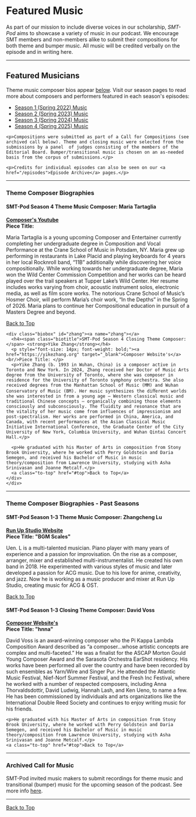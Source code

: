 <div class="hero-image" style="background-image: url('../images/pexels-kai-pilger-1132147.jpg');" alt="Headphones on a keyboard. Credit: Photo by Kai Pilger">
    <div class="hero-text" style = "left:150px">
      <h1>Featured Music</h1>
    </div>
</div>

As part of our mission to include diverse voices in our scholarship, _SMT-Pod_ aims to showcase a variety of music in our podcast. We encourage SMT members and non-members alike to submit their compositions for both theme and bumper music. All music will be credited verbally on the episode and in writing here.


  <hr>
  <div id="features">
    <h2>Featured Musicians</h2>
    <p>Theme music composer bios appear <a href="#composerbios">below</a>. Visit our season pages to read more about composers and performers featured in each season's episodes:</p>
    <uL><li><a href="season01">Season 1 (Spring 2022) Music</a></li>
    <li><a href="season02">Season 2 (Spring 2023) Music</a></li>
    <li><a href="season03">Season 3 (Spring 2024) Music</a></li>
    <li><a href="season04">Season 4 (Spring 2025) Music</a></li>
    </ul>

    <p>Compositions were submitted as part of a Call for Compositions (see archived call below). Theme and closing music were selected from the submissions by a panel  of judges consisting of the members of the Editorial Board. Bumper/transitional music is chosen on an as-needed basis from the corpus of submissions.</p>

    <p>Credits for individual episodes can also be seen on our <a href="/episodes">Episode Archive</a> pages.</p>
  </div>

  <hr>
  <div id="composerbios">
  <h3>Theme Composer Biographies</h3>
    <div class="biobox" id="tartaglia">
      <a name="tartaglia"></a>
      <h4><span class="biotitle">SMT-Pod Season 4 Theme Music Composer:</span> <strong>Maria Tartaglia</strong></h4>
      <p style="font-size: 14px; font-weight: bold;"><a href="https://www.youtube.com/@mariatartaglia6379" target="_blank">Composer's Youtube</a><br/>Piece Title:  </p>
      <p>Maria Tartaglia is a young upcoming Composer and Entertainer currently completing her undergraduate degree in Composition and Vocal Performance at the Crane School of Music in Potsdam, NY. Maria grew up performing in restaurants in Lake Placid and playing keyboards for 4 years in her local Rocknroll band, “11B” additionally while discovering her voice compositionally. While working towards her undergraduate degree, Maria won the Wild Center Commission Competition and her works can be heard played over the trail speakers at Tupper Lake’s Wild Center. Her resume includes works varying from choir, acoustic instrument solos, electronic media, as well as film score works. The notorious Crane School of Music’s Hosmer Choir, will perform Maria’s choir work, “In the Depths” in the Spring of 2026. Maria plans to continue her Compositional education in pursuit of a Masters Degree and beyond. </p>
      <a class="to-top" href="#top">Back to Top</a>
    </div>

    <div class="biobox" id="zhang"><a name="zhang"></a>
      <h4><span class="biotitle">SMT-Pod Season 4 Closing Theme Composer:</span> <strong>Yike Zhang</strong></h4>
      <p style="font-size: 14px; font-weight: bold;"><a href="https://yikezhang.org" target="_blank">Composer Website's</a><br/>Piece Title: </p>
      <p>Yike Zhang (b. 1993 in Wuhan, China) is a composer active in Toronto and New York. In 2024, Zhang received her Doctor of Music Arts degree from the University of Toronto, where she was composer in residence for the University of Toronto symphony orchestra. She also received degrees from the Manhattan School of Music (MM) and Wuhan Conservatory of Music (BM). Her music synthesizes the diﬀerent worlds she was interested in from a young age — Western classical music and traditional Chinese concepts — organically combining those elements consciously and subconsciously. The fluidity and resonance that are the vitality of her music come from influences of impressionism and post-spectralism. Her works are performed in China, America, and Canada, with recent performances at the Asian Classical Music Initiative International Conference, the Graduate Center of the City University of New York, Columbia University, and Wuhan Qintai Concert Hall.</p>

      <p>He graduated with his Master of Arts in composition from Stony Brook University, where he worked with Perry Goldstein and Daria Semegen, and received his Bachelor of Music in music theory/composition from Lawrence University, studying with Asha Srinivasan and Joanne Metcalf.</p>
      <a class="to-top" href="#top">Back to Top</a>
    </div>
    </div>
<hr>
<div id="composerbios">
<h3>Theme Composer Biographies - Past Seasons</h3>
  <div class="biobox" id="lu">
    <a name="lu"></a>
    <h4><span class="biotitle">SMT-Pod Season 1-3 Theme Music Composer:</span> <strong>Zhangcheng Lu</strong></h4>
    <p style="font-size: 14px; font-weight: bold;"><a href="https://runupstudio.com" target="_blank">Run Up Studio Website</a><br/>Piece Title: "BGM Scales" </p>
    <p>Uen. L is a multi-talented musician. Piano player with many years of experience and a passion for improvisation. On the rise as a composer, arranger, mixer and established multi-instrumentalist. He created his own band in 2018. He experimented with various styles of music and later developed a passion for ACG music. Due to his love for anime, creativity, and jazz. Now he is working as a music producer and mixer at Run Up Studio, creating music for ACG & OST.</p>
    <a class="to-top" href="#top">Back to Top</a>
  </div>

  <div class="biobox" id="voss"><a name="voss"></a>
    <h4><span class="biotitle">SMT-Pod Season 1-3 Closing Theme Composer:</span> <strong>David Voss</strong></h4>
    <p style="font-size: 14px; font-weight: bold;"><a href="https://davidvoss.com" target="_blank">Composer Website's</a><br/>Piece Title: "hnna"</p>
    <p>David Voss is an award-winning composer who the Pi Kappa Lambda Composition Award described as “a composer…whose artistic concepts are complex and multi-faceted.” He was a finalist for the ASCAP Morton Gould Young Composer Award and the Sarasota Orchestra EarShot residency. His works have been performed all over the country and have been recorded by such ensembles as Yarn/Wire and Singer Pur. He attended the Atlantic Music Festival, Nief-Norf Summer Festival, and the Fresh Inc Festival, where he worked with a number of respected composers, including Anna Thorvaldsdottir, David Ludwig, Hannah Lash, and Ken Ueno, to name a few. He has been commissioned by individuals and arts organizations like the International Double Reed Society and continues to enjoy writing music for his friends.</p>

    <p>He graduated with his Master of Arts in composition from Stony Brook University, where he worked with Perry Goldstein and Daria Semegen, and received his Bachelor of Music in music theory/composition from Lawrence University, studying with Asha Srinivasan and Joanne Metcalf.</p>
    <a class="to-top" href="#top">Back to Top</a>
  </div>
  </div>
<hr>
<div id="features">
      <h3>Archived Call for Music</h3>
      <p>SMT-Pod invited music makers to submit recordings for theme music and transitional (bumper) music for the upcoming season of the podcast. See more info <a href="callformusic">here</a>.</p>
</div>
<hr>
<a class="to-top" href="#top">Back to Top</a>
